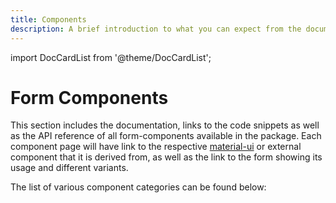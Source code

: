 ```yaml
---
title: Components
description: A brief introduction to what you can expect from the documentation for all components in the package, including a categorized list of components and their respective details.
---
```


import DocCardList from '@theme/DocCardList';

# Form Components

This section includes the documentation, links to the code snippets as well as the API reference of all form-components available in the package. Each component page will have link to the respective [material-ui](https://mui.com/material-ui/all-components/) or external component that it is derived from, as well as the link to the form showing its usage and different variants.

The list of various component categories can be found below:

<DocCardList />